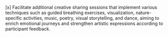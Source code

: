 [x] Facilitate additional creative sharing sessions that implement various techniques such as guided breathing exercises, visualization, nature-specific activities, music, poetry, visual storytelling, and dance, aiming to enrich emotional journeys and strengthen artistic expressions according to participant feedback.